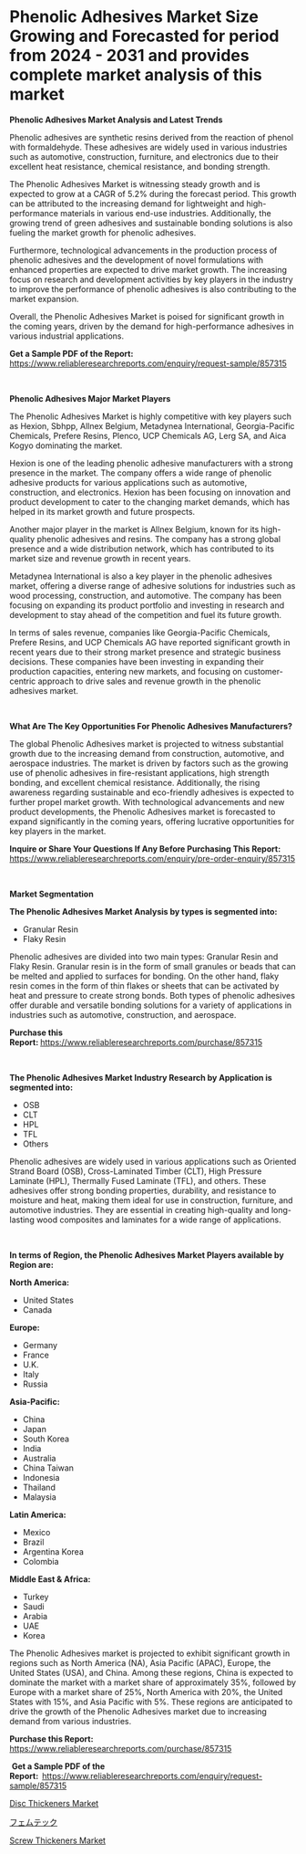 <p><h1>Phenolic Adhesives Market Size Growing and Forecasted for period from 2024 - 2031 and provides complete market analysis of this market</h1></p><p><strong>Phenolic Adhesives Market Analysis and Latest Trends</strong></p>
<p><p>Phenolic adhesives are synthetic resins derived from the reaction of phenol with formaldehyde. These adhesives are widely used in various industries such as automotive, construction, furniture, and electronics due to their excellent heat resistance, chemical resistance, and bonding strength.</p><p>The Phenolic Adhesives Market is witnessing steady growth and is expected to grow at a CAGR of 5.2% during the forecast period. This growth can be attributed to the increasing demand for lightweight and high-performance materials in various end-use industries. Additionally, the growing trend of green adhesives and sustainable bonding solutions is also fueling the market growth for phenolic adhesives.</p><p>Furthermore, technological advancements in the production process of phenolic adhesives and the development of novel formulations with enhanced properties are expected to drive market growth. The increasing focus on research and development activities by key players in the industry to improve the performance of phenolic adhesives is also contributing to the market expansion.</p><p>Overall, the Phenolic Adhesives Market is poised for significant growth in the coming years, driven by the demand for high-performance adhesives in various industrial applications.</p></p>
<p><strong>Get a Sample PDF of the Report:&nbsp;</strong> <a href="https://www.reliableresearchreports.com/enquiry/request-sample/857315">https://www.reliableresearchreports.com/enquiry/request-sample/857315</a></p>
<p>&nbsp;</p>
<p><strong>Phenolic Adhesives Major Market Players</strong></p>
<p><p>The Phenolic Adhesives Market is highly competitive with key players such as Hexion, Sbhpp, Allnex Belgium, Metadynea International, Georgia-Pacific Chemicals, Prefere Resins, Plenco, UCP Chemicals AG, Lerg SA, and Aica Kogyo dominating the market.</p><p>Hexion is one of the leading phenolic adhesive manufacturers with a strong presence in the market. The company offers a wide range of phenolic adhesive products for various applications such as automotive, construction, and electronics. Hexion has been focusing on innovation and product development to cater to the changing market demands, which has helped in its market growth and future prospects.</p><p>Another major player in the market is Allnex Belgium, known for its high-quality phenolic adhesives and resins. The company has a strong global presence and a wide distribution network, which has contributed to its market size and revenue growth in recent years.</p><p>Metadynea International is also a key player in the phenolic adhesives market, offering a diverse range of adhesive solutions for industries such as wood processing, construction, and automotive. The company has been focusing on expanding its product portfolio and investing in research and development to stay ahead of the competition and fuel its future growth.</p><p>In terms of sales revenue, companies like Georgia-Pacific Chemicals, Prefere Resins, and UCP Chemicals AG have reported significant growth in recent years due to their strong market presence and strategic business decisions. These companies have been investing in expanding their production capacities, entering new markets, and focusing on customer-centric approach to drive sales and revenue growth in the phenolic adhesives market.</p></p>
<p>&nbsp;</p>
<p><strong>What Are The Key Opportunities For Phenolic Adhesives Manufacturers?</strong></p>
<p><p>The global Phenolic Adhesives market is projected to witness substantial growth due to the increasing demand from construction, automotive, and aerospace industries. The market is driven by factors such as the growing use of phenolic adhesives in fire-resistant applications, high strength bonding, and excellent chemical resistance. Additionally, the rising awareness regarding sustainable and eco-friendly adhesives is expected to further propel market growth. With technological advancements and new product developments, the Phenolic Adhesives market is forecasted to expand significantly in the coming years, offering lucrative opportunities for key players in the market.</p></p>
<p><strong>Inquire or Share Your Questions If Any Before Purchasing This Report:</strong> <a href="https://www.reliableresearchreports.com/enquiry/pre-order-enquiry/857315">https://www.reliableresearchreports.com/enquiry/pre-order-enquiry/857315</a></p>
<p>&nbsp;</p>
<p><strong>Market Segmentation</strong></p>
<p><strong>The Phenolic Adhesives Market Analysis by types is segmented into:</strong></p>
<p><ul><li>Granular Resin</li><li>Flaky Resin</li></ul></p>
<p><p>Phenolic adhesives are divided into two main types: Granular Resin and Flaky Resin. Granular resin is in the form of small granules or beads that can be melted and applied to surfaces for bonding. On the other hand, flaky resin comes in the form of thin flakes or sheets that can be activated by heat and pressure to create strong bonds. Both types of phenolic adhesives offer durable and versatile bonding solutions for a variety of applications in industries such as automotive, construction, and aerospace.</p></p>
<p><strong>Purchase this Report:&nbsp;</strong><a href="https://www.reliableresearchreports.com/purchase/857315">https://www.reliableresearchreports.com/purchase/857315</a></p>
<p>&nbsp;</p>
<p><strong>The Phenolic Adhesives Market Industry Research by Application is segmented into:</strong></p>
<p><ul><li>OSB</li><li>CLT</li><li>HPL</li><li>TFL</li><li>Others</li></ul></p>
<p><p>Phenolic adhesives are widely used in various applications such as Oriented Strand Board (OSB), Cross-Laminated Timber (CLT), High Pressure Laminate (HPL), Thermally Fused Laminate (TFL), and others. These adhesives offer strong bonding properties, durability, and resistance to moisture and heat, making them ideal for use in construction, furniture, and automotive industries. They are essential in creating high-quality and long-lasting wood composites and laminates for a wide range of applications.</p></p>
<p>&nbsp;</p>
<p><strong>In terms of Region, the Phenolic Adhesives Market Players available by Region are:</strong></p>
<p>
    <p> <strong> North America: </strong>
        <ul>
            <li>United States</li>
            <li>Canada</li>
        </ul>
        </p> 
    <p> <strong> Europe: </strong>
        <ul>
            <li>Germany</li>
            <li>France</li>
            <li>U.K.</li>
            <li>Italy</li>
            <li>Russia</li>
        </ul>
        </p> 
    <p> <strong> Asia-Pacific: </strong>
        <ul>
            <li>China</li>
            <li>Japan</li>
            <li>South Korea</li>
            <li>India</li>
            <li>Australia</li>
            <li>China Taiwan</li>
            <li>Indonesia</li>
            <li>Thailand</li>
            <li>Malaysia</li>
        </ul>
        </p> 
    <p> <strong> Latin America: </strong>
        <ul>
            <li>Mexico</li>
            <li>Brazil</li>
            <li>Argentina Korea</li>
            <li>Colombia</li>
        </ul>
        </p> 
    <p> <strong> Middle East & Africa: </strong>
        <ul>
            <li>Turkey</li>
            <li>Saudi</li>
            <li>Arabia</li>
            <li>UAE</li>
            <li>Korea</li>
        </ul>
    </p>
    </p>
<p><p>The Phenolic Adhesives market is projected to exhibit significant growth in regions such as North America (NA), Asia Pacific (APAC), Europe, the United States (USA), and China. Among these regions, China is expected to dominate the market with a market share of approximately 35%, followed by Europe with a market share of 25%, North America with 20%, the United States with 15%, and Asia Pacific with 5%. These regions are anticipated to drive the growth of the Phenolic Adhesives market due to increasing demand from various industries.</p></p>
<p><strong>Purchase this Report: </strong><a href="https://www.reliableresearchreports.com/purchase/857315">https://www.reliableresearchreports.com/purchase/857315</a></p>
<p>&nbsp;<strong>Get a Sample PDF of the Report:&nbsp;&nbsp;</strong><a href="https://www.reliableresearchreports.com/enquiry/request-sample/857315">https://www.reliableresearchreports.com/enquiry/request-sample/857315</a></p>
<p><strong></strong></p>
<p><p><a href="https://view.publitas.com/reportprime-1/disc-thickeners-market-size-global-industry-overview-market-segmentation-and-forecast-2024-to-2031/">Disc Thickeners Market</a></p><p><a href="https://medium.com/@estasprer20231/femtech%E5%B8%82%E5%A0%B4%E5%B1%95%E6%9C%9B-%E7%94%A3%E6%A5%AD%E6%A6%82%E8%A6%81%E3%81%A8%E4%BA%88%E6%B8%AC-2024%E5%B9%B4%E3%81%8B%E3%82%892031%E5%B9%B4%E3%81%BE%E3%81%A7-9d54d4bd668b">フェムテック</a></p><p><a href="https://view.publitas.com/reportprime-1/screw-thickeners-market-size-market-trends-and-growth-outlook-forecasted-for-period-from-2024-to-2031/">Screw Thickeners Market</a></p></p>